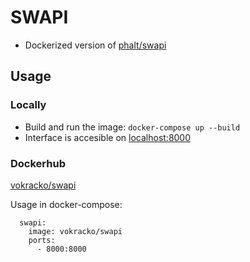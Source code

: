 # SWAPI
- Dockerized version of [phalt/swapi](https://github.com/phalt/swapi)

## Usage
### Locally
- Build and run the image: `docker-compose up --build`
- Interface is accesible on [localhost:8000](localhost:8000)

### Dockerhub
[vokracko/swapi](https://hub.docker.com/repository/docker/vokracko/swapi)

Usage in docker-compose:
```
  swapi:
    image: vokracko/swapi
    ports:
      - 8000:8000
```
